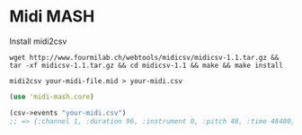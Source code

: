 # Midi MASH

Install midi2csv

```shell
wget http://www.fourmilab.ch/webtools/midicsv/midicsv-1.1.tar.gz && tar -xf midicsv-1.1.tar.gz && cd midicsv-1.1 && make && make install

midi2csv your-midi-file.mid > your-midi.csv
```

```clojure
(use 'midi-mash.core)

(csv->events "your-midi.csv")
;; => {:channel 1, :duration 96, :instrument 0, :pitch 48, :time 48480, :velocity 64} ....
```